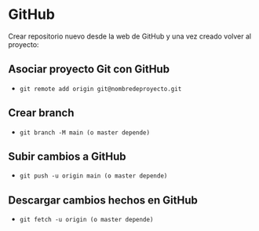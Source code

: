 # GitHub

Crear repositorio nuevo desde la web de GitHub y una vez creado volver al proyecto:

## Asociar proyecto Git con GitHub

* ``` git remote add origin git@nombredeproyecto.git ```

## Crear branch

* ``` git branch -M main (o master depende) ```

## Subir cambios a GitHub

* ``` git push -u origin main (o master depende) ```

## Descargar cambios hechos en GitHub

* ``` git fetch -u origin (o master depende) ```
